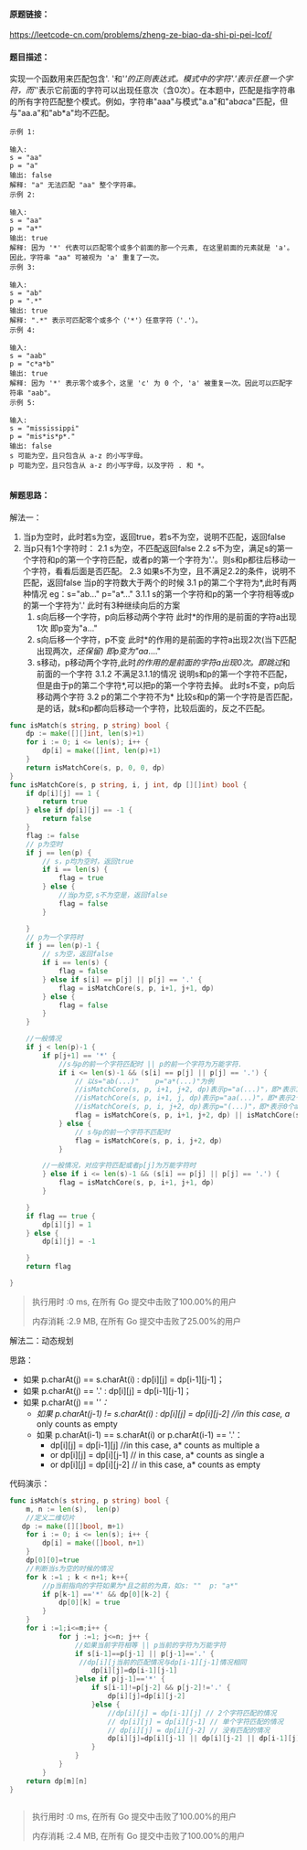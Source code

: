 #### 原题链接：

https://leetcode-cn.com/problems/zheng-ze-biao-da-shi-pi-pei-lcof/



#### 题目描述：

实现一个函数用来匹配包含'. '和'*'的正则表达式。模式中的字符'.'表示任意一个字符，而'*'表示它前面的字符可以出现任意次（含0次）。在本题中，匹配是指字符串的所有字符匹配整个模式。例如，字符串"aaa"与模式"a.a"和"ab*ac*a"匹配，但与"aa.a"和"ab*a"均不匹配。

```
示例 1:

输入:
s = "aa"
p = "a"
输出: false
解释: "a" 无法匹配 "aa" 整个字符串。
示例 2:

输入:
s = "aa"
p = "a*"
输出: true
解释: 因为 '*' 代表可以匹配零个或多个前面的那一个元素, 在这里前面的元素就是 'a'。因此，字符串 "aa" 可被视为 'a' 重复了一次。
示例 3:

输入:
s = "ab"
p = ".*"
输出: true
解释: ".*" 表示可匹配零个或多个（'*'）任意字符（'.'）。
示例 4:

输入:
s = "aab"
p = "c*a*b"
输出: true
解释: 因为 '*' 表示零个或多个，这里 'c' 为 0 个, 'a' 被重复一次。因此可以匹配字符串 "aab"。
示例 5:

输入:
s = "mississippi"
p = "mis*is*p*."
输出: false
s 可能为空，且只包含从 a-z 的小写字母。
p 可能为空，且只包含从 a-z 的小写字母，以及字符 . 和 *。


```



#### 解题思路：

解法一：

1. 当p为空时，此时若s为空，返回true，若s不为空，说明不匹配，返回false
2. 当p只有1个字符时：
   2.1 s为空，不匹配返回false
   2.2 s不为空，满足s的第一个字符和p的第一个字符匹配，或者p的第一个字符为'.'。则s和p都往后移动一个字符，看看后面是否匹配。
   2.3 如果s不为空，且不满足2.2的条件，说明不匹配，返回false
   当p的字符数大于两个的时候
   3.1 p的第二个字符为*,此时有两种情况 eg：s="ab..." p="a*..."
   3.1.1 s的第一个字符和p的第一个字符相等或p的第一个字符为'.'
   此时有3种继续向后的方案
   1. s向后移一个字符，p向后移动两个字符 此时*的作用的是前面的字符a出现1次 即p变为"a..."
   2. s向后移一个字符，p不变 此时*的作用的是前面的字符a出现2次(当下匹配出现两次，*还保留) 即p变为"aa*...."
   3. s移动，p移动两个字符,此时*的作用的是前面的字符a出现0次。即跳过*和前面的一个字符
     3.1.2 不满足3.1.1的情况
     说明s和p的第一个字符不匹配，但是由于p的第二个字符*,可以把p的第一个字符去掉。
     此时s不变，p向后移动两个字符
     3.2 p的第二个字符不为*
     比较s和p的第一个字符是否匹配，是的话，就s和p都向后移动一个字符，比较后面的，反之不匹配。



```go
func isMatch(s string, p string) bool {
	dp := make([][]int, len(s)+1)
	for i := 0; i <= len(s); i++ {
		dp[i] = make([]int, len(p)+1)
	}
	return isMatchCore(s, p, 0, 0, dp)
}
func isMatchCore(s, p string, i, j int, dp [][]int) bool {
	if dp[i][j] == 1 {
		return true
	} else if dp[i][j] == -1 {
		return false
	}
	flag := false
    // p为空时
	if j == len(p) {
        // s，p均为空时，返回true
		if i == len(s) {
			flag = true
		} else {
            //当p为空,s不为空是，返回false
			flag = false
		}

	}
    // p为一个字符时
	if j == len(p)-1 {
        // s为空，返回false
		if i == len(s) {
			flag = false
		} else if s[i] == p[j] || p[j] == '.' {
			flag = isMatchCore(s, p, i+1, j+1, dp)
		} else {
			flag = false
		}
	}

    //一般情况
	if j < len(p)-1 {
		if p[j+1] == '*' {
            //s与p的前一个字符匹配时 || p的前一个字符为万能字符.
			if i <= len(s)-1 && (s[i] == p[j] || p[j] == '.') {
                // 以s="ab(...)"    p="a*(...)"为例
                //isMatchCore(s, p, i+1, j+2, dp)表示p="a(...)"，即*表示1个a
                //isMatchCore(s, p, i+1, j, dp)表示p="aa(...)"，即*表示2个a
                //isMatchCore(s, p, i, j+2, dp)表示p="(...)"，即*表示0个a
				flag = isMatchCore(s, p, i+1, j+2, dp) || isMatchCore(s, p, i+1, j, dp) || isMatchCore(s, p, i, j+2, dp)
			} else {
                // s与p的前一个字符不匹配时
				flag = isMatchCore(s, p, i, j+2, dp)
			}

        //一般情况，对应字符匹配或者p[j]为万能字符时
		} else if i <= len(s)-1 && (s[i] == p[j] || p[j] == '.') {
			flag = isMatchCore(s, p, i+1, j+1, dp)
		}

	}
	if flag == true {
		dp[i][j] = 1
	} else {
		dp[i][j] = -1

	}
	return flag

}


```

> 执行用时 :0 ms, 在所有 Go 提交中击败了100.00%的用户
>
> 内存消耗 :2.9 MB, 在所有 Go 提交中击败了25.00%的用户



解法二：动态规划

思路：

- 如果 p.charAt(j) == s.charAt(i) : dp[i][j] = dp[i-1][j-1]；
- 如果 p.charAt(j) == '.' : dp[i][j] = dp[i-1][j-1]；
- 如果 p.charAt(j) == '*'：*
  - *如果 p.charAt(j-1) != s.charAt(i) : dp[i][j] = dp[i][j-2] //in this case, a* only counts as empty
  - 如果 p.charAt(i-1) == s.charAt(i) or p.charAt(i-1) == '.'：
    - dp[i][j] = dp[i-1][j] //in this case, a* counts as multiple a
    - or dp[i][j] = dp[i][j-1] // in this case, a* counts as single a
    - or dp[i][j] = dp[i][j-2] // in this case, a* counts as empty



代码演示：

```go
func isMatch(s string, p string) bool {
    m, n := len(s),  len(p)
    //定义二维切片
   dp := make([][]bool, m+1)
	for i := 0; i <= len(s); i++ {
		dp[i] = make([]bool, n+1)
	}
    dp[0][0]=true
    //判断当s为空的时候的情况
    for k :=1 ; k < n+1; k++{
        //p当前指向的字符如果为*且之前的为真，如s: ""  p: "a*"
        if p[k-1] =='*' && dp[0][k-2] {
            dp[0][k] = true
        }
    }
    for i :=1;i<=m;i++ {
            for j :=1; j<=n; j++ {
                //如果当前字符相等 || p当前的字符为万能字符
                if s[i-1]==p[j-1] || p[j-1]=='.' {
                 //dp[i][j当前的匹配情况与dp[i-1][j-1]情况相同
                    dp[i][j]=dp[i-1][j-1]
                }else if p[j-1]=='*' {
                    if s[i-1]!=p[j-2] && p[j-2]!='.' {
                        dp[i][j]=dp[i][j-2]
                    }else {
                        //dp[i][j] = dp[i-1][j] // 2个字符匹配的情况	
						// dp[i][j] = dp[i][j-1] // 单个字符匹配的情况
						// dp[i][j] = dp[i][j-2] // 没有匹配的情况
                        dp[i][j]=dp[i][j-1] || dp[i][j-2] || dp[i-1][j]
                    }
                }
            }
        }
    return dp[m][n]
}
    
```

> 执行用时 :0 ms, 在所有 Go 提交中击败了100.00%的用户
>
> 内存消耗 :2.4 MB, 在所有 Go 提交中击败了100.00%的用户